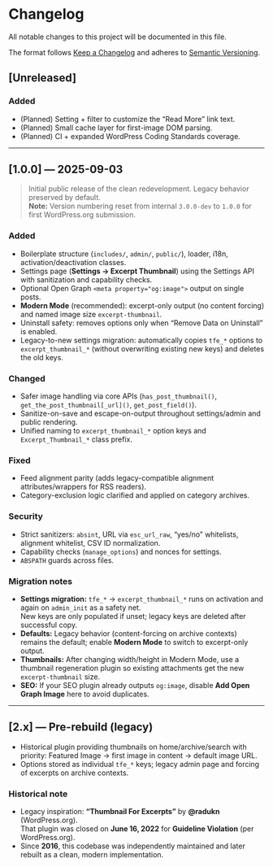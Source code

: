 # Changelog
All notable changes to this project will be documented in this file.

The format follows [Keep a Changelog](https://keepachangelog.com/en/1.1.0/)
and adheres to [Semantic Versioning](https://semver.org/spec/v2.0.0.html).

## [Unreleased]
### Added
- (Planned) Setting + filter to customize the “Read More” link text.
- (Planned) Small cache layer for first-image DOM parsing.
- (Planned) CI + expanded WordPress Coding Standards coverage.

---

## [1.0.0] — 2025-09-03
> Initial public release of the clean redevelopment. Legacy behavior preserved by default.  
> **Note:** Version numbering reset from internal `3.0.0-dev` to `1.0.0` for first WordPress.org submission.

### Added
- Boilerplate structure (`includes/`, `admin/`, `public/`), loader, i18n, activation/deactivation classes.
- Settings page (**Settings → Excerpt Thumbnail**) using the Settings API with sanitization and capability checks.
- Optional Open Graph `<meta property="og:image">` output on single posts.
- **Modern Mode** (recommended): excerpt-only output (no content forcing) and named image size `excerpt-thumbnail`.
- Uninstall safety: removes options only when “Remove Data on Uninstall” is enabled.
- Legacy-to-new settings migration: automatically copies `tfe_*` options to `excerpt_thumbnail_*` (without overwriting existing new keys) and deletes the old keys.

### Changed
- Safer image handling via core APIs (`has_post_thumbnail()`, `get_the_post_thumbnail[_url]()`, `get_post_field()`).
- Sanitize-on-save and escape-on-output throughout settings/admin and public rendering.
- Unified naming to `excerpt_thumbnail_*` option keys and `Excerpt_Thumbnail_*` class prefix.

### Fixed
- Feed alignment parity (adds legacy-compatible alignment attributes/wrappers for RSS readers).
- Category-exclusion logic clarified and applied on category archives.

### Security
- Strict sanitizers: `absint`, URL via `esc_url_raw`, “yes/no” whitelists, alignment whitelist, CSV ID normalization.
- Capability checks (`manage_options`) and nonces for settings.
- `ABSPATH` guards across files.

### Migration notes
- **Settings migration:** `tfe_*` → `excerpt_thumbnail_*` runs on activation and again on `admin_init` as a safety net.  
  New keys are only populated if unset; legacy keys are deleted after successful copy.
- **Defaults:** Legacy behavior (content-forcing on archive contexts) remains the default; enable **Modern Mode** to switch to excerpt-only output.
- **Thumbnails:** After changing width/height in Modern Mode, use a thumbnail regeneration plugin so existing attachments get the new `excerpt-thumbnail` size.
- **SEO:** If your SEO plugin already outputs `og:image`, disable **Add Open Graph Image** here to avoid duplicates.

---

## [2.x] — Pre-rebuild (legacy)
- Historical plugin providing thumbnails on home/archive/search with priority:
  Featured Image → first image in content → default image URL.
- Options stored as individual `tfe_*` keys; legacy admin page and forcing of excerpts on archive contexts.

### Historical note
- Legacy inspiration: **“Thumbnail For Excerpts”** by **@radukn** (WordPress.org).  
  That plugin was closed on **June 16, 2022** for **Guideline Violation** (per WordPress.org).  
- Since **2016**, this codebase was independently maintained and later rebuilt as a clean, modern implementation.
